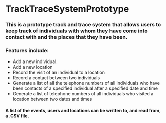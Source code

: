 # TrackTraceSystemPrototype
### This is a prototype track and trace system that allows users to keep track of individuals with whom they have come into contact with and the places that they have been.
### Features include:
* Add a new individual.
* Add a new location
* Record the visit of an individual to a location
* Record a contact between two individuals
* Generate a list of all the telephone numbers of all individuals who have been contacts of a specified individual after a specified date and time
* Generate a list of telephone numbers of all individuals who visited a location between two dates and times

#### A list of the events, users and locations can be written to, and read from, a .CSV file.
